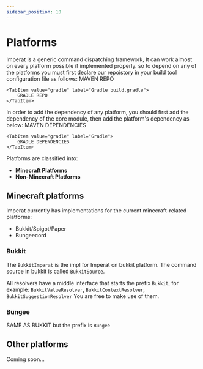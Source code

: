 ```yaml
---
sidebar_position: 10
---
```

# Platforms
Imperat is a generic command dispatching framework, It can work almost on every platform possible if implemented properly.
so to depend on any of the platforms you must first declare our repoistory in your build tool configuration file as follows:
<Tabs>
    <TabItem value="maven" label="Maven pom.xml" default>
       MAVEN REPO
    </TabItem>

    <TabItem value="gradle" label="Gradle build.gradle">
        GRADLE REPO
    </TabItem>
</Tabs>

In order to add the dependency of any platform, you should first add the dependency of the core module, then add the 
platform's dependency as below:
<Tabs>
    <TabItem value="maven" label="Maven" default> 
        MAVEN DEPENDENCIES
    </TabItem>

    <TabItem value="gradle" label="Gradle">
        GRADLE DEPENDENCIES
    </TabItem>
</Tabs>

Platforms are classified into:
- **Minecraft Platforms**
- **Non-Minecraft Platforms**

## Minecraft platforms
Imperat currently has implementations for the current minecraft-related platforms:
- Bukkit/Spigot/Paper
- Bungeecord

### Bukkit
The `BukkitImperat` is the impl for Imperat on bukkit platform.
The command source in bukkit is called `BukkitSource`.

All resolvers have a middle interface that starts the prefix `Bukkit`,
for example: `BukkitValueResolver`, `BukkitContextResolver`, `BukkitSuggestionResolver`
You are free to make use of them.

### Bungee
SAME AS BUKKIT but the prefix is `Bungee`

## Other platforms
Coming soon...

